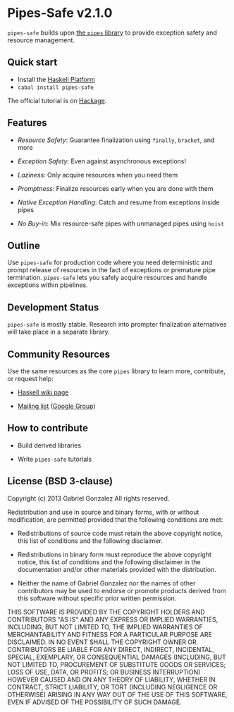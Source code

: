 # Pipes-Safe v2.1.0

`pipes-safe` builds upon
[the `pipes` library](https://github.com/Gabriel439/Haskell-Pipes-Library) to
provide exception safety and resource management.

## Quick start

* Install the [Haskell Platform](http://www.haskell.org/platform/)
* `cabal install pipes-safe`

The official tutorial is on
[Hackage](http://hackage.haskell.org/package/pipes-safe).

## Features

* *Resource Safety*: Guarantee finalization using `finally`, `bracket`, and more

* *Exception Safety*: Even against asynchronous exceptions!

* *Laziness*: Only acquire resources when you need them

* *Promptness*: Finalize resources early when you are done with them

* *Native Exception Handling*: Catch and resume from exceptions inside pipes

* *No Buy-in*: Mix resource-safe pipes with unmanaged pipes using `hoist`

## Outline

Use `pipes-safe` for production code where you need deterministic and prompt
release of resources in the fact of exceptions or premature pipe termination.
`pipes-safe` lets you safely acquire resources and handle exceptions within
pipelines.

## Development Status

`pipes-safe` is mostly stable.  Research into prompter finalization alternatives
will take place in a separate library.

## Community Resources

Use the same resources as the core `pipes` library to learn more, contribute, or
request help:

* [Haskell wiki page](http://www.haskell.org/haskellwiki/Pipes)

* [Mailing list](mailto:haskell-pipes@googlegroups.com) ([Google Group](https://groups.google.com/forum/?fromgroups#!forum/haskell-pipes))

## How to contribute

* Build derived libraries

* Write `pipes-safe` tutorials

## License (BSD 3-clause)

Copyright (c) 2013 Gabriel Gonzalez
All rights reserved.

Redistribution and use in source and binary forms, with or without modification,
are permitted provided that the following conditions are met:

* Redistributions of source code must retain the above copyright notice, this
  list of conditions and the following disclaimer.

* Redistributions in binary form must reproduce the above copyright notice, this
  list of conditions and the following disclaimer in the documentation and/or
  other materials provided with the distribution.

* Neither the name of Gabriel Gonzalez nor the names of other contributors may
  be used to endorse or promote products derived from this software without
  specific prior written permission.

THIS SOFTWARE IS PROVIDED BY THE COPYRIGHT HOLDERS AND CONTRIBUTORS "AS IS" AND
ANY EXPRESS OR IMPLIED WARRANTIES, INCLUDING, BUT NOT LIMITED TO, THE IMPLIED
WARRANTIES OF MERCHANTABILITY AND FITNESS FOR A PARTICULAR PURPOSE ARE
DISCLAIMED. IN NO EVENT SHALL THE COPYRIGHT OWNER OR CONTRIBUTORS BE LIABLE FOR
ANY DIRECT, INDIRECT, INCIDENTAL, SPECIAL, EXEMPLARY, OR CONSEQUENTIAL DAMAGES
(INCLUDING, BUT NOT LIMITED TO, PROCUREMENT OF SUBSTITUTE GOODS OR SERVICES;
LOSS OF USE, DATA, OR PROFITS; OR BUSINESS INTERRUPTION) HOWEVER CAUSED AND ON
ANY THEORY OF LIABILITY, WHETHER IN CONTRACT, STRICT LIABILITY, OR TORT
(INCLUDING NEGLIGENCE OR OTHERWISE) ARISING IN ANY WAY OUT OF THE USE OF THIS
SOFTWARE, EVEN IF ADVISED OF THE POSSIBILITY OF SUCH DAMAGE.
